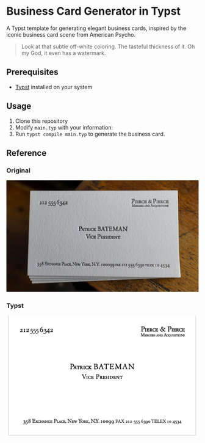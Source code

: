 # Business Card Generator in Typst

A Typst template for generating elegant business cards, inspired by the iconic business card scene from American Psycho. 

> Look at that subtle off-white coloring. The tasteful thickness of it. Oh my God, it even has a watermark.
## Prerequisites

- [Typst](https://typst.app/) installed on your system

## Usage

1. Clone this repository
2. Modify `main.typ` with your information:
3. Run `typst compile main.typ` to generate the business card.

## Reference
### Original
![Original](./images/image.png)
### Typst 
![Typst](./images/typst.png)